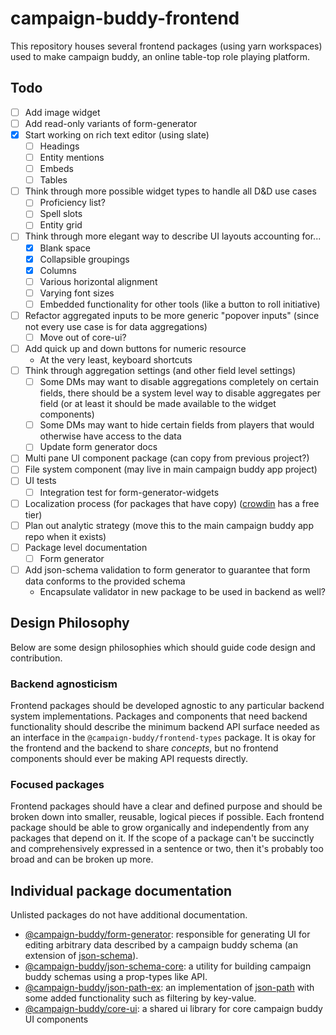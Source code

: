 # campaign-buddy-frontend

This repository houses several frontend packages (using yarn workspaces) used to make campaign buddy, an online table-top role playing platform.

## Todo

- [ ] Add image widget
- [ ] Add read-only variants of form-generator
- [X] Start working on rich text editor (using slate)
	- [ ] Headings
	- [ ] Entity mentions
	- [ ] Embeds
	- [ ] Tables
- [ ] Think through more possible widget types to handle all D&D use cases
	- [ ] Proficiency list?
	- [ ] Spell slots
	- [ ] Entity grid
- [ ] Think through more elegant way to describe UI layouts accounting for...
	- [X] Blank space
	- [X] Collapsible groupings
	- [X] Columns
	- [ ] Various horizontal alignment
	- [ ] Varying font sizes
	- [ ] Embedded functionality for other tools (like a button to roll initiative)
- [ ] Refactor aggregated inputs to be more generic "popover inputs" (since not every use case is for data aggregations)
	- [ ] Move out of core-ui?
- [ ] Add quick up and down buttons for numeric resource
	- At the very least, keyboard shortcuts
- [ ] Think through aggregation settings (and other field level settings)
	- [ ] Some DMs may want to disable aggregations completely on certain fields, there should be a system level way to disable aggregates per field (or at least it should be made available to the widget components)
	- [ ] Some DMs may want to hide certain fields from players that would otherwise have access to the data
	- [ ] Update form generator docs
- [ ] Multi pane UI component package (can copy from previous project?)
- [ ] File system component (may live in main campaign buddy app project)
- [ ] UI tests
	- [ ] Integration test for form-generator-widgets
- [ ] Localization process (for packages that have copy) ([crowdin](https://crowdin.com/pricing#annual) has a free tier)
- [ ] Plan out analytic strategy (move this to the main campaign buddy app repo when it exists)
- [ ] Package level documentation
	- [ ] Form generator
- [ ] Add json-schema validation to form generator to guarantee that form data conforms to the provided schema
	- Encapsulate validator in new package to be used in backend as well?

## Design Philosophy

Below are some design philosophies which should guide code design and contribution.

### Backend agnosticism

Frontend packages should be developed agnostic to any particular backend system implementations. Packages and components that need backend functionality should describe the minimum backend API surface needed as an interface in the `@campaign-buddy/frontend-types` package. It is okay for the frontend and the backend to share *concepts*, but no frontend components should ever be making API requests directly.

### Focused packages

Frontend packages should have a clear and defined purpose and should be broken down into smaller, reusable, logical pieces if possible. Each frontend package should be able to grow organically and independently from any packages that depend on it. If the scope of a package can't be succinctly and comprehensively expressed in a sentence or two, then it's probably too broad and can be broken up more.

## Individual package documentation

Unlisted packages do not have additional documentation.

- [@campaign-buddy/form-generator](./packages/form-generator/): responsible for generating UI for editing arbitrary data described by a campaign buddy schema (an extension of [json-schema](https://json-schema.org/)).
- [@campaign-buddy/json-schema-core](./packages/json-schema-core/): a utility for building campaign buddy schemas using a prop-types like API.
- [@campaign-buddy/json-path-ex](./packages/json-path-ex/): an implementation of [json-path](https://goessner.net/articles/JsonPath/) with some added functionality such as filtering by key-value.
- [@campaign-buddy/core-ui](./packages/core-ui/): a shared ui library for core campaign buddy UI components
